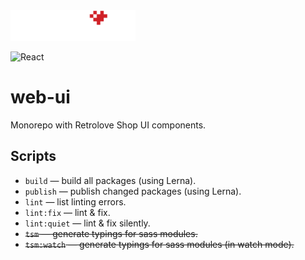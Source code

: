 <img src="logo-retrolove-shop.svg" width="200">


![React](https://img.shields.io/badge/react-%2320232a.svg?style=for-the-badge&logo=react&logoColor=%2361DAFB)


# web-ui

Monorepo with Retrolove Shop UI components.


## Scripts

* `build` — build all packages (using Lerna).
* `publish` — publish changed packages (using Lerna).
* `lint` — list linting errors.
* `lint:fix` — lint & fix.
* `lint:quiet` — lint & fix silently.
* ~~`tsm` — generate typings for sass modules.~~
* ~~`tsm:watch` — generate typings for sass modules (in watch mode).~~  